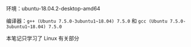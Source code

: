 环境：ubuntu-18.04.2-desktop-amd64

编译器：`g++ (Ubuntu 7.5.0-3ubuntu1~18.04) 7.5.0` 和 `gcc (Ubuntu 7.5.0-3ubuntu1~18.04) 7.5.0`

本笔记只学习了 Linux 有关部分